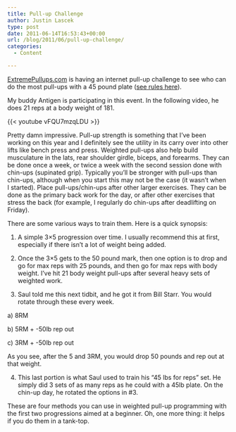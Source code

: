 ```yaml
---
title: Pull-up Challenge
author: Justin Lascek
type: post
date: 2011-06-14T16:53:43+00:00
url: /blog/2011/06/pull-up-challenge/
categories:
  - Content

---
```

[ExtremePullups.com][1] is having an internet pull-up challenge to see who can do the most pull-ups with a 45 pound plate ([see rules here][2]).
  

  
My buddy Antigen is participating in this event. In the following video, he does 21 reps at a body weight of 181.
  

  
{{< youtube vFQU7mzqLDU >}}
  

  
Pretty damn impressive. Pull-up strength is something that I&#8217;ve been working on this year and I definitely see the utility in its carry over into other lifts like bench press and press. Weighted pull-ups also help build musculature in the lats, rear shoulder girdle, biceps, and forearms. They can be done once a week, or twice a week with the second session done with chin-ups (supinated grip). Typically you&#8217;ll be stronger with pull-ups than chin-ups, although when you start this may not be the case (it wasn&#8217;t when I started). Place pull-ups/chin-ups after other larger exercises. They can be done as the primary back work for the day, or after other exercises that stress the back (for example, I regularly do chin-ups after deadlifting on Friday).
  

  
There are some various ways to train them. Here is a quick synopsis:
  

  
1. A simple 3&#215;5 progression over time. I usually recommend this at first, especially if there isn&#8217;t a lot of weight being added.
  
2. Once the 3&#215;5 gets to the 50 pound mark, then one option is to drop and go for max reps with 25 pounds, and then go for max reps with body weight. I&#8217;ve hit 21 body weight pull-ups after several heavy sets of weighted work.
  
3. Saul told me this next tidbit, and he got it from Bill Starr. You would rotate through these every week.
  
a) 8RM
  
b) 5RM + -50lb rep out
  
c) 3RM + -50lb rep out
  
As you see, after the 5 and 3RM, you would drop 50 pounds and rep out at that weight.
  
4. This last portion is what Saul used to train his &#8220;45 lbs for reps&#8221; set. He simply did 3 sets of as many reps as he could with a 45lb plate. On the chin-up day, he rotated the options in #3.
  

  
These are four methods you can use in weighted pull-up programming with the first two progressions aimed at a beginner. Oh, one more thing: it helps if you do them in a tank-top.

 [1]: http://www.extremepullups.com/
 [2]: http://www.extremepullups.com/competitionsevents/2011-max-pull-up-reps-with-a-45lb-plate-competition/rules/
